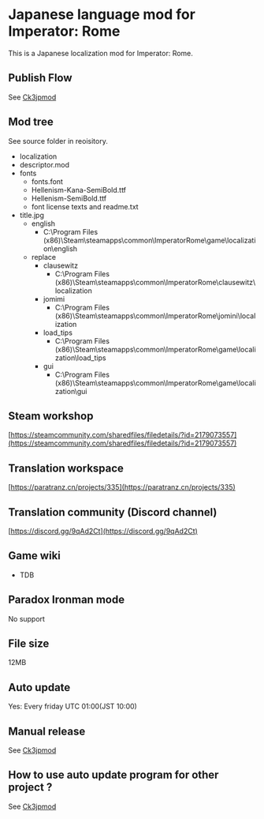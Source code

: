 # Japanese language mod for Imperator: Rome

This is a Japanese localization mod for Imperator: Rome.

## Publish Flow

See [Ck3jpmod](https://github.com/matanki-saito/Ck3JpMod)

## Mod tree

See source folder in reoisitory.

- localization
- descriptor.mod
- fonts
  - fonts.font
  - Hellenism-Kana-SemiBold.ttf
  - Hellenism-SemiBold.ttf
  - font license texts and readme.txt
- title.jpg
  - english
    - C:\Program Files (x86)\Steam\steamapps\common\ImperatorRome\game\localization\english
  - replace
    - clausewitz
      - C:\Program Files (x86)\Steam\steamapps\common\ImperatorRome\clausewitz\localization
    - jomimi
      - C:\Program Files (x86)\Steam\steamapps\common\ImperatorRome\jomini\localization
    - load_tips
      - C:\Program Files (x86)\Steam\steamapps\common\ImperatorRome\game\localization\load_tips
    - gui
      - C:\Program Files (x86)\Steam\steamapps\common\ImperatorRome\game\localization\gui

## Steam workshop

[https://steamcommunity.com/sharedfiles/filedetails/?id=2179073557](https://steamcommunity.com/sharedfiles/filedetails/?id=2179073557)

## Translation workspace

[https://paratranz.cn/projects/335](https://paratranz.cn/projects/335)

## Translation community (Discord channel)

[https://discord.gg/9qAd2Ct](https://discord.gg/9qAd2Ct)

## Game wiki

- TDB

## Paradox Ironman mode

No support

## File size

12MB

## Auto update

Yes: Every friday UTC 01:00(JST 10:00)

## Manual release

See [Ck3jpmod](https://github.com/matanki-saito/Ck3JpMod)

## How to use auto update program for other project ?

See [Ck3jpmod](https://github.com/matanki-saito/Ck3JpMod)
